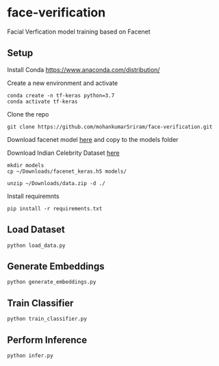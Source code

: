 # face-verification
Facial Verfication model training based on Facenet

## Setup

Install Conda
https://www.anaconda.com/distribution/

Create a new environment and activate
```
conda create -n tf-keras python=3.7
conda activate tf-keras
```
Clone the repo
```
git clone https://github.com/mohankumarSriram/face-verification.git
```

Download facenet model [here](https://drive.google.com/open?id=1pwQ3H4aJ8a6yyJHZkTwtjcL4wYWQb7bn) and copy to the models folder

Download Indian Celebrity Dataset [here](https://drive.google.com/open?id=1EfvaELfw9GrCKm9gythFTh8yUmfGSftV)
```
mkdir models
cp ~/Downloads/facenet_keras.h5 models/

unzip ~/Downloads/data.zip -d ./
```


Install requiremnts
```
pip install -r requirements.txt
```


## Load Dataset
```
python load_data.py
```

## Generate Embeddings
```
python generate_embeddings.py
```

## Train Classifier
```
python train_classifier.py
```

## Perform Inference
```
python infer.py
```